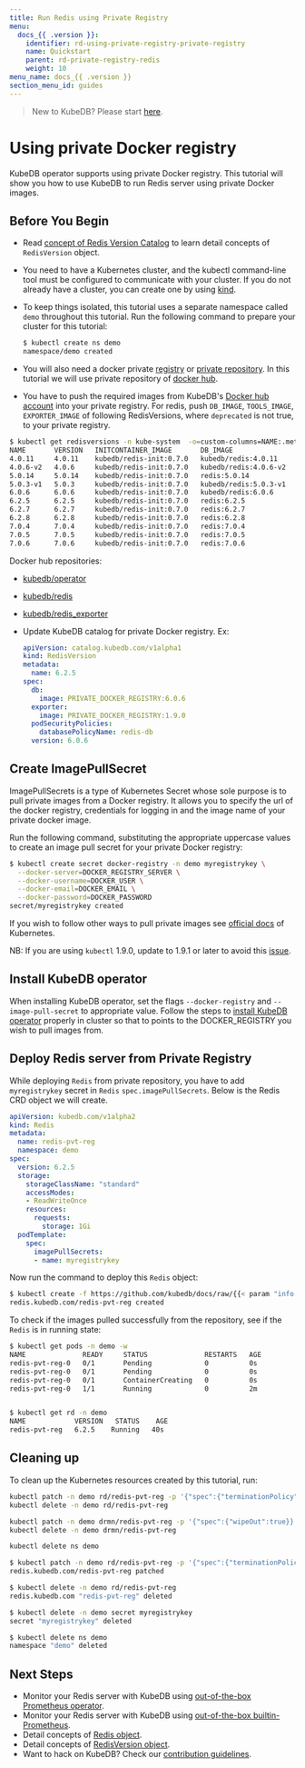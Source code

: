 ```yaml
---
title: Run Redis using Private Registry
menu:
  docs_{{ .version }}:
    identifier: rd-using-private-registry-private-registry
    name: Quickstart
    parent: rd-private-registry-redis
    weight: 10
menu_name: docs_{{ .version }}
section_menu_id: guides
---
```


> New to KubeDB? Please start [here](/docs/README.md).

# Using private Docker registry

KubeDB operator supports using private Docker registry. This tutorial will show you how to use KubeDB to run Redis server using private Docker images.

## Before You Begin

- Read [concept of Redis Version Catalog](/docs/guides/redis/concepts/catalog.md) to learn detail concepts of `RedisVersion` object.

- You need to have a Kubernetes cluster, and the kubectl command-line tool must be configured to communicate with your cluster. If you do not already have a cluster, you can create one by using [kind](https://kind.sigs.k8s.io/docs/user/quick-start/).

- To keep things isolated, this tutorial uses a separate namespace called `demo` throughout this tutorial. Run the following command to prepare your cluster for this tutorial:

  ```bash
  $ kubectl create ns demo
  namespace/demo created
  ```

- You will also need a docker private [registry](https://docs.docker.com/registry/) or [private repository](https://docs.docker.com/docker-hub/repos/#private-repositories).  In this tutorial we will use private repository of [docker hub](https://hub.docker.com/).

- You have to push the required images from KubeDB's [Docker hub account](https://hub.docker.com/r/kubedb/) into your private registry. For redis, push `DB_IMAGE`, `TOOLS_IMAGE`, `EXPORTER_IMAGE` of following RedisVersions, where `deprecated` is not true, to your private registry.

```bash
$ kubectl get redisversions -n kube-system  -o=custom-columns=NAME:.metadata.name,VERSION:.spec.version,INITCONTAINER_IMAGE:.spec.initContainer.image,DB_IMAGE:.spec.db.image,EXPORTER_IMAGE:.spec.exporter.image
NAME       VERSION   INITCONTAINER_IMAGE       DB_IMAGE                EXPORTER_IMAGE
4.0.11     4.0.11    kubedb/redis-init:0.7.0   kubedb/redis:4.0.11     kubedb/redis_exporter:v0.21.1
4.0.6-v2   4.0.6     kubedb/redis-init:0.7.0   kubedb/redis:4.0.6-v2   kubedb/redis_exporter:v0.21.1
5.0.14     5.0.14    kubedb/redis-init:0.7.0   redis:5.0.14            kubedb/redis_exporter:1.9.0
5.0.3-v1   5.0.3     kubedb/redis-init:0.7.0   kubedb/redis:5.0.3-v1   kubedb/redis_exporter:v0.21.1
6.0.6      6.0.6     kubedb/redis-init:0.7.0   kubedb/redis:6.0.6      kubedb/redis_exporter:1.9.0
6.2.5      6.2.5     kubedb/redis-init:0.7.0   redis:6.2.5             kubedb/redis_exporter:1.9.0
6.2.7      6.2.7     kubedb/redis-init:0.7.0   redis:6.2.7             kubedb/redis_exporter:1.9.0
6.2.8      6.2.8     kubedb/redis-init:0.7.0   redis:6.2.8             kubedb/redis_exporter:1.9.0
7.0.4      7.0.4     kubedb/redis-init:0.7.0   redis:7.0.4             kubedb/redis_exporter:1.9.0
7.0.5      7.0.5     kubedb/redis-init:0.7.0   redis:7.0.5             kubedb/redis_exporter:1.9.0
7.0.6      7.0.6     kubedb/redis-init:0.7.0   redis:7.0.6             kubedb/redis_exporter:1.9.0
```

  Docker hub repositories:

  - [kubedb/operator](https://hub.docker.com/r/kubedb/operator)
  - [kubedb/redis](https://hub.docker.com/r/kubedb/redis)
  - [kubedb/redis_exporter](https://hub.docker.com/r/kubedb/redis_exporter)

- Update KubeDB catalog for private Docker registry. Ex:

  ```yaml
  apiVersion: catalog.kubedb.com/v1alpha1
  kind: RedisVersion
  metadata:
    name: 6.2.5
  spec:
    db:
      image: PRIVATE_DOCKER_REGISTRY:6.0.6
    exporter:
      image: PRIVATE_DOCKER_REGISTRY:1.9.0
    podSecurityPolicies:
      databasePolicyName: redis-db
    version: 6.0.6
  ```

## Create ImagePullSecret

ImagePullSecrets is a type of Kubernetes Secret whose sole purpose is to pull private images from a Docker registry. It allows you to specify the url of the docker registry, credentials for logging in and the image name of your private docker image.

Run the following command, substituting the appropriate uppercase values to create an image pull secret for your private Docker registry:

```bash
$ kubectl create secret docker-registry -n demo myregistrykey \
  --docker-server=DOCKER_REGISTRY_SERVER \
  --docker-username=DOCKER_USER \
  --docker-email=DOCKER_EMAIL \
  --docker-password=DOCKER_PASSWORD
secret/myregistrykey created
```

If you wish to follow other ways to pull private images see [official docs](https://kubernetes.io/docs/concepts/containers/images/) of Kubernetes.

NB: If you are using `kubectl` 1.9.0, update to 1.9.1 or later to avoid this [issue](https://github.com/kubernetes/kubernetes/issues/57427).

## Install KubeDB operator

When installing KubeDB operator, set the flags `--docker-registry` and `--image-pull-secret` to appropriate value. Follow the steps to [install KubeDB operator](/docs/setup/README.md) properly in cluster so that to points to the DOCKER_REGISTRY you wish to pull images from.

## Deploy Redis server from Private Registry

While deploying `Redis` from private repository, you have to add `myregistrykey` secret in `Redis` `spec.imagePullSecrets`.
Below is the Redis CRD object we will create.

```yaml
apiVersion: kubedb.com/v1alpha2
kind: Redis
metadata:
  name: redis-pvt-reg
  namespace: demo
spec:
  version: 6.2.5
  storage:
    storageClassName: "standard"
    accessModes:
    - ReadWriteOnce
    resources:
      requests:
        storage: 1Gi
  podTemplate:
    spec:
      imagePullSecrets:
      - name: myregistrykey
```

Now run the command to deploy this `Redis` object:

```bash
$ kubectl create -f https://github.com/kubedb/docs/raw/{{< param "info.version" >}}/docs/examples/redis/private-registry/demo-2.yaml
redis.kubedb.com/redis-pvt-reg created
```

To check if the images pulled successfully from the repository, see if the `Redis` is in running state:

```bash
$ kubectl get pods -n demo -w
NAME              READY     STATUS              RESTARTS   AGE
redis-pvt-reg-0   0/1       Pending             0          0s
redis-pvt-reg-0   0/1       Pending             0          0s
redis-pvt-reg-0   0/1       ContainerCreating   0          0s
redis-pvt-reg-0   1/1       Running             0          2m


$ kubectl get rd -n demo
NAME            VERSION   STATUS    AGE
redis-pvt-reg   6.2.5    Running   40s
```

## Cleaning up

To clean up the Kubernetes resources created by this tutorial, run:

```bash
kubectl patch -n demo rd/redis-pvt-reg -p '{"spec":{"terminationPolicy":"WipeOut"}}' --type="merge"
kubectl delete -n demo rd/redis-pvt-reg

kubectl patch -n demo drmn/redis-pvt-reg -p '{"spec":{"wipeOut":true}}' --type="merge"
kubectl delete -n demo drmn/redis-pvt-reg

kubectl delete ns demo
```

```bash
$ kubectl patch -n demo rd/redis-pvt-reg -p '{"spec":{"terminationPolicy":"WipeOut"}}' --type="merge"
redis.kubedb.com/redis-pvt-reg patched

$ kubectl delete -n demo rd/redis-pvt-reg
redis.kubedb.com "redis-pvt-reg" deleted

$ kubectl delete -n demo secret myregistrykey
secret "myregistrykey" deleted

$ kubectl delete ns demo
namespace "demo" deleted
```

## Next Steps

- Monitor your Redis server with KubeDB using [out-of-the-box Prometheus operator](/docs/guides/redis/monitoring/using-prometheus-operator.md).
- Monitor your Redis server with KubeDB using [out-of-the-box builtin-Prometheus](/docs/guides/redis/monitoring/using-builtin-prometheus.md).
- Detail concepts of [Redis object](/docs/guides/redis/concepts/redis.md).
- Detail concepts of [RedisVersion object](/docs/guides/redis/concepts/catalog.md).
- Want to hack on KubeDB? Check our [contribution guidelines](/docs/CONTRIBUTING.md).
